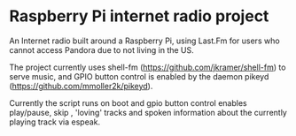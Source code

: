 Raspberry Pi internet radio project
===================================

An Internet radio built around a Raspberry Pi, using Last.Fm for users who cannot access Pandora
due to not living in the US.

The project currently uses shell-fm (https://github.com/jkramer/shell-fm) to serve music, and GPIO
button control is enabled by the daemon pikeyd (https://github.com/mmoller2k/pikeyd). 

Currently the script runs on boot and gpio button control enables play/pause, skip , 'loving' tracks and
spoken information about the currently playing track via espeak.
